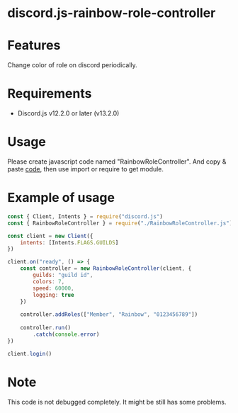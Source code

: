 # discord.js-rainbow-role-controller

# Features

Change color of role on discord periodically.

# Requirements

* Discord.js v12.2.0 or later (v13.2.0)

# Usage

Please create javascript code named "RainbowRoleController".
And copy &amp; paste [code](https://github.com/PriestessSakuraka/discord.js-rainbow-role-controller/blob/main/RainbowRoleController.js),
then use import or require to get module.

# Example of usage

```js
const { Client, Intents } = require("discord.js")
const { RainbowRoleController } = require("./RainbowRoleController.js")

const client = new Client({
    intents: [Intents.FLAGS.GUILDS]
})

client.on("ready", () => {
    const controller = new RainbowRoleController(client, {
        guilds: "guild id",
        colors: 7,
        speed: 60000,
        logging: true
    })
    
    controller.addRoles(["Member", "Rainbow", "0123456789"])
    
    controller.run()
        .catch(console.error)
})

client.login()
```

# Note

This code is not debugged completely. It might be still has some problems.
